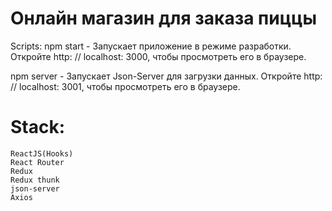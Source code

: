 # Онлайн магазин для заказа пиццы

Scripts: 
   <db> npm start -  Запускает приложение в режиме разработки.
Откройте http: // localhost: 3000, чтобы просмотреть его в браузере.
   
   
   npm server - Запускает Json-Server для загрузки данных.
Откройте http: // localhost: 3001, чтобы просмотреть его в браузере.
    

# Stack:

    ReactJS(Hooks)
    React Router
    Redux
    Redux thunk
    json-server
    Axios
